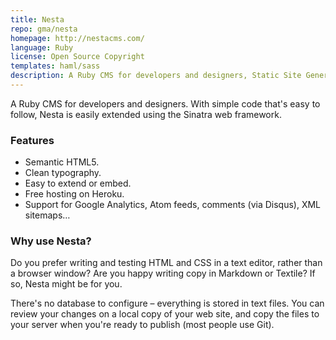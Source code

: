 ```yaml
---
title: Nesta
repo: gma/nesta
homepage: http://nestacms.com/
language: Ruby
license: Open Source Copyright
templates: haml/sass
description: A Ruby CMS for developers and designers, Static Site Generation from Markdown or Textile files.
---
```


A Ruby CMS for developers and designers. With simple code that's easy to follow, Nesta is easily extended using the Sinatra web framework.

### Features

+ Semantic HTML5.
+ Clean typography.
+ Easy to extend or embed.
+ Free hosting on Heroku.
+ Support for Google Analytics, Atom feeds, comments (via Disqus), XML sitemaps…

### Why use Nesta?

Do you prefer writing and testing HTML and CSS in a text editor, rather than a browser window? Are you happy writing copy in Markdown or Textile? If so, Nesta might be for you.

There's no database to configure – everything is stored in text files. You can review your changes on a local copy of your web site, and copy the files to your server when you're ready to publish (most people use Git).


